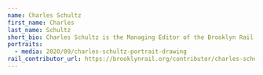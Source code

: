 ```yaml
---
name: Charles Schultz
first_name: Charles
last_name: Schultz
short_bio: Charles Schultz is the Managing Editor of the Brooklyn Rail.
portraits:
  - media: 2020/09/charles-schultz-portrait-drawing
rail_contributor_url: https://brooklynrail.org/contributor/charles-schultz
---
```

